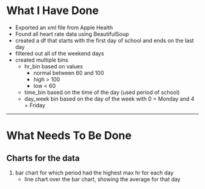 # What I Have Done
- Exported an xml file from Apple Health
- Found all heart rate data using BeautifulSoup
- created a df that starts with the first day of school and ends on the last day
- filtered out all of the weekend days
- created multiple bins
    - hr_bin based on values
        - normal between 60 and 100
        - high > 100
        - low < 60
    - time_bin based on the time of the day (used period of school)
    - day_week bin based on the day of the week with 0 = Monday and 4 = Friday

--------------------------------------------------------------------------------

# What Needs To Be Done
## Charts for the data
1) bar chart for which period had the highest max hr for each day
    - line chart over the bar chart, showing the average for that day 
